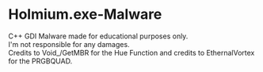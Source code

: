 # Holmium.exe-Malware
C++ GDI Malware made for educational purposes only.
<br>I'm not responsible for any damages.
<br> Credits to Void_/GetMBR for the Hue Function and credits to EthernalVortex for the PRGBQUAD.
